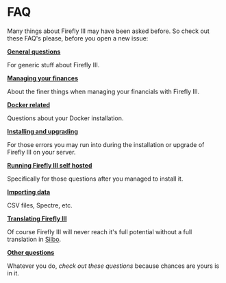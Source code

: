 # FAQ

Many things about Firefly III may have been asked before. So check out these FAQ's please, before you open a new issue:

[**General questions**](../faq/general.md)

For generic stuff about Firefly III.

[**Managing your finances**](../faq/financials.md)

About the finer things when managing your financials with Firefly III.

[**Docker related**](../faq/docker.md)

Questions about your Docker installation.

[**Installing and upgrading**](../faq/installation.md)

For those errors you may run into during the installation or upgrade of Firefly III on your server.

[**Running Firefly III self hosted**](../faq/self_hosted.md)

Specifically for those questions after you managed to install it.

[**Importing data**](../faq/importing.md)

CSV files, Spectre, etc.

[**Translating Firefly III**](../faq/translate.md)

Of course Firefly III will never reach it's full potential without a full translation in [Silbo](https://en.wikipedia.org/wiki/Silbo_Gomero).

[**Other questions**](../faq/other.md)

Whatever you do, _check out these questions_ because chances are yours is in it.

